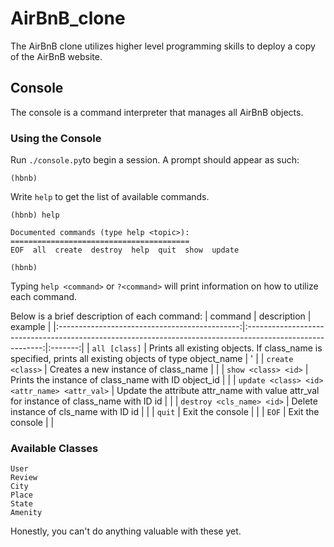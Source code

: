 # AirBnB_clone
The AirBnB clone utilizes higher level programming skills to deploy a copy of the AirBnB website.

## Console
The console is a command interpreter that manages all AirBnB objects.

### Using the Console
Run `./console.py`to begin a session. A prompt should appear as such:
```
(hbnb) 
```
Write `help` to get the list of available commands. 
```
(hbnb) help

Documented commands (type help <topic>):
========================================
EOF  all  create  destroy  help  quit  show  update

(hbnb)
```
Typing `help <command>` or `?<command>` will print information on how to utilize each command.

Below is a brief description of each command:
|                    command                    |                                                description                                                | example |
|:---------------------------------------------:|:---------------------------------------------------------------------------------------------------------:|:-------:|
|                `all [class]`             | Prints all existing objects.  If class_name is specified, prints all existing objects of type object_name |   '      |
|              `create <class>`              |                                    Creates a new instance of class_name                                   |         |
|         `show <class> <id>`         |                            Prints the instance of class_name with ID object_id                            |         |
| `update <class> <id> <attr_name> <attr_val>` |          Update the attribute attr_name with value attr_val for instance of class_name with ID id         |         |
|            `destroy <cls_name> <id>`            |                                   Delete instance of cls_name with ID id                                  |         |
|                      `quit`                     |                                              Exit the console                                             |         |
|                      `EOF`                      |                                              Exit the console                                             |         |

### Available Classes
```
User
Review
City
Place
State
Amenity
```
Honestly, you can't do anything valuable with these yet.
